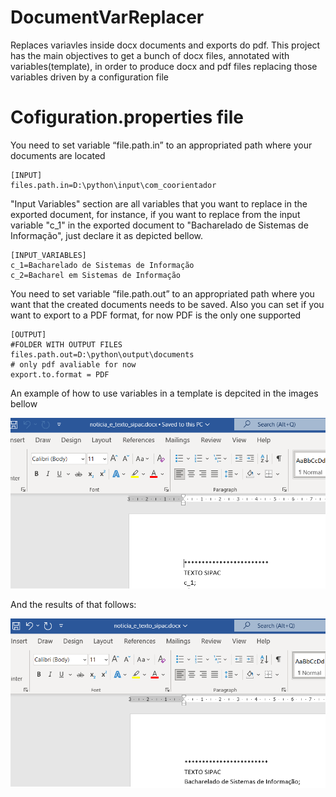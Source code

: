 # DocumentVarReplacer
 Replaces variavles inside docx documents and  exports do pdf.
 This project has the main objectives to get a bunch of docx files, annotated with 
variables(template), in order to produce docx and pdf files replacing those variables driven by a configuration file   

# Cofiguration.properties file 

You need to set variable “file.path.in” to an appropriated path where your documents are located

```
[INPUT]
files.path.in=D:\python\input\com_coorientador
```

"Input Variables" section are all variables that you want to replace in the exported document, 
for instance, if you want to replace from the input variable "c_1" in the exported document
to "Bacharelado de Sistemas de Informação", just declare it as depicted bellow.


```
[INPUT_VARIABLES]
c_1=Bacharelado de Sistemas de Informação
c_2=Bacharel em Sistemas de Informação
```

You need to set variable “file.path.out” to an appropriated path where you want that the created documents needs to be saved.
Also you can set if you want to export to a PDF format, for now PDF is the only one supported
```
[OUTPUT]
#FOLDER WITH OUTPUT FILES 
files.path.out=D:\python\output\documents
# only pdf avaliable for now
export.to.format = PDF
```

An example of how to use variables in a template is depcited in the images bellow

![Input template with variables](https://github.com/felipefo/DocumentVarReplacer/blob/main/example_documentation.png)

And the results of that follows:

![Input template with variables](https://github.com/felipefo/DocumentVarReplacer/blob/main/output_example_documentation.png)
